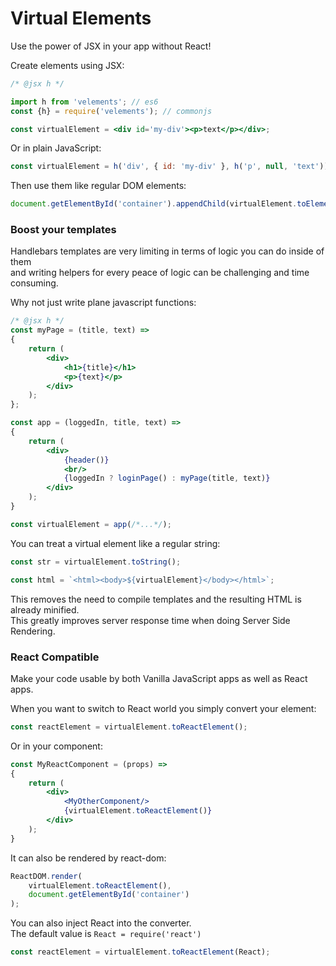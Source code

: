 # Virtual Elements

Use the power of JSX in your app without React!

Create elements using JSX:

```jsx
/* @jsx h */

import h from 'velements'; // es6 
const {h} = require('velements'); // commonjs

const virtualElement = <div id='my-div'><p>text</p></div>;
```

Or in plain JavaScript:

```js
const virtualElement = h('div', { id: 'my-div' }, h('p', null, 'text'));
```

Then use them like regular DOM elements:

```js
document.getElementById('container').appendChild(virtualElement.toElement());
```

### Boost your templates

Handlebars templates are very limiting in terms of logic you can do inside of them  
and writing helpers for every peace of logic can be challenging and time consuming.

Why not just write plane javascript functions:

```jsx harmony
/* @jsx h */
const myPage = (title, text) =>
{
    return (
        <div>
            <h1>{title}</h1>
            <p>{text}</p>
        </div>
    );
};

const app = (loggedIn, title, text) =>
{
    return (
        <div>
            {header()}
            <br/>
            {loggedIn ? loginPage() : myPage(title, text)}
        </div>
    );
}

const virtualElement = app(/*...*/);
```

You can treat a virtual element like a regular string:

```js
const str = virtualElement.toString();

const html = `<html><body>${virtualElement}</body></html>`;
```

This removes the need to compile templates and the resulting HTML is already minified.  
This greatly improves server response time when doing Server Side Rendering.

### React Compatible

Make your code usable by both Vanilla JavaScript apps as well as React apps.

When you want to switch to React world you simply convert your element:

```js
const reactElement = virtualElement.toReactElement();
```

Or in your component:

```jsx
const MyReactComponent = (props) =>
{
    return (
        <div>
            <MyOtherComponent/>
            {virtualElement.toReactElement()}
        </div>
    );
}
```

It can also be rendered by react-dom:

```js
ReactDOM.render(
    virtualElement.toReactElement(),
    document.getElementById('container')
);
```

You can also inject React into the converter.  
The default value is `React = require('react')`

```js
const reactElement = virtualElement.toReactElement(React);
```
